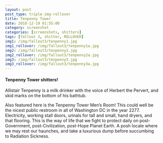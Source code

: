 ```yaml
---
layout: post
post_type: triple-img-rollover
title: Tenpenny Tower
date: 2018-12-19 01:55:00
category: screenshot
categories: [screenshots, shitters]
tags: [fallout 3, shitter, ROLLOVER]
img1: /img/fallout3/tenpenny1.jpg
img1_rollover: /img/fallout3/tenpenny1a.jpg
img2: /img/fallout3/tenpenny2.jpg
img2_rollover: /img/fallout3/tenpenny2a.jpg
img3: /img/fallout3/tenpenny3.jpg
img3_rollover: /img/fallout3/tenpenny3a.jpg
---
```

#### Tenpenny Tower shitters!

Allistair Tenpenny is a milk drinker with the voice of Herbert the Pervert, and skid marks on the bottom of his bathtub.

Also featured here is the Tenpenny Tower Men’s Room! This could well be the nicest public restroom in all of Washington DC in the year 2277. Electricity, working stall doors, urinals for tall and small, hand dryers, and that flooring. This is the way of life that we fight to protect daily on post-Government, post-Civilization, post-Hope Planet Earth. A posh locale where we may rest our haunches, and take a luxurious dump before succumbing to Radiation Sickness.
